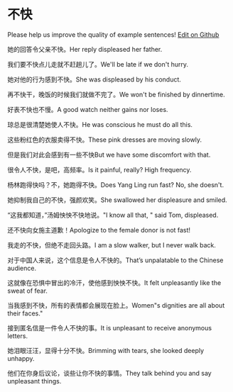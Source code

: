 # 不快

Please help us improve the quality of example sentences! [Edit on Github](https://github.com/jiyushe/jiyu-example-sentence-source/blob/main/chinese/bukuai.md)

<p><span class="chinese">她的回答令父亲不快。</span><span class="english">Her reply displeased her father.</span></p>

<p><span class="chinese">我们要不快点儿走就不赶趟儿了。</span><span class="english">We'll be late if we don't hurry.</span></p>

<p><span class="chinese">她对他的行为感到不快。</span><span class="english">She was displeased by his conduct.</span></p>

<p><span class="chinese">再不快干，晚饭的时候我们就做不完了。</span><span class="english">We won't be finished by dinnertime.</span></p>

<p><span class="chinese">好表不快也不慢。</span><span class="english">A good watch neither gains nor loses.</span></p>

<p><span class="chinese">琼总是很清楚她使人不快。</span><span class="english">He was conscious he must do all this.</span></p>

<p><span class="chinese">这些粉红色的衣服卖得不快。</span><span class="english">These pink dresses are moving slowly.</span></p>

<p><span class="chinese">但是我们对此会感到有一些不快</span><span class="english">But we have some discomfort with that.</span></p>

<p><span class="chinese">很令人不快，是吧，高频率。</span><span class="english">Is it painful, really? High frequency.</span></p>

<p><span class="chinese">杨林跑得快吗？不，她跑得不快。</span><span class="english">Does Yang Ling run fast? No, she doesn't.</span></p>

<p><span class="chinese">她抑制我自己的不快，强颜欢笑。</span><span class="english">She swallowed her displeasure and smiled.</span></p>

<p><span class="chinese">“这我都知道，”汤姆怏怏不快地说。</span><span class="english">"I know all that, " said Tom, displeased.</span></p>

<p><span class="chinese">还不快向女施主道歉！</span><span class="english">Apologize to the female donor is not fast!</span></p>

<p><span class="chinese">我走的不快，但绝不走回头路。</span><span class="english">I am a slow walker, but I never walk back.</span></p>

<p><span class="chinese">对于中国人来说，这个信息是令人不快的。</span><span class="english">That’s unpalatable to the Chinese audience.</span></p>

<p><span class="chinese">这就像在恐惧中冒出的冷汗，使他感到怏怏不快。</span><span class="english">It felt unpleasantly like the sweat of fear.</span></p>

<p><span class="chinese">当我感到不快，所有的表情都会展现在脸上。</span><span class="english">Women"s dignities are all about their faces."</span></p>

<p><span class="chinese">接到匿名信是一件令人不快的事。</span><span class="english">It is unpleasant to receive anonymous letters.</span></p>

<p><span class="chinese">她泪眼汪汪，显得十分不快。</span><span class="english">Brimming with tears, she looked deeply unhappy.</span></p>

<p><span class="chinese">他们在你身后议论，谈些让你不快的事情。</span><span class="english">They talk behind you and say unpleasant things.</span></p>

